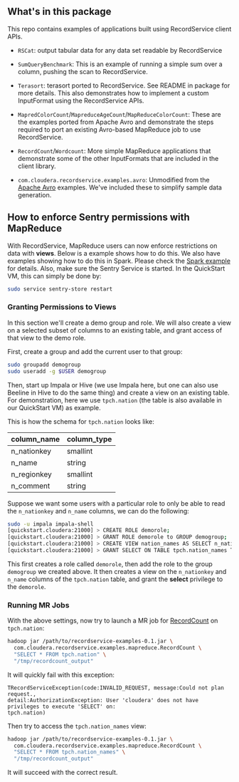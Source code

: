 ## What's in this package

This repo contains examples of applications built using RecordService client APIs.

- `RSCat`: output tabular data for any data set readable by RecordService

- `SumQueryBenchmark`: This is an example of running a simple sum over a column,
  pushing the scan to RecordService.

- `Terasort`: terasort ported to RecordService. See README in package for more
  details. This also demonstrates how to implement a custom InputFormat using
  the RecordService APIs.

- `MapredColorCount`/`MapreduceAgeCount`/`MapReduceColorCount`: These are the examples
  ported from Apache Avro and demonstrate the steps required to port an existing
  Avro-based MapReduce job to use RecordService.

- `RecordCount`/`Wordcount`: More simple MapReduce applications that demonstrate some
  of the other InputFormats that are included in the client library.

- `com.cloudera.recordservice.examples.avro`: Unmodified from the [Apache Avro](https://avro.apache.org/) examples.
  We've included these to simplify sample data generation.

## How to enforce Sentry permissions with MapReduce

With RecordService, MapReduce users can now enforce restrictions on data with **views**. Below is a
example shows how to do this. We also have examples showing how to do this in Spark. Please
check the [Spark example](../examples-spark/README.md#how-to-enforce-sentry-permissions-with-spark) for details.
Also, make sure the Sentry Service is started. In the QuickStart VM, this can simply be done by:

```bash
sudo service sentry-store restart
```

### Granting Permissions to Views

In this section we'll create a demo group and role. We will also create a view on a selected
subset of columns to an existing table, and grant access of that view to the demo role.

First, create a group and add the current user to that group:

```bash
sudo groupadd demogroup
sudo useradd -g $USER demogroup
```

Then, start up Impala or Hive (we use Impala here, but one can also use Beeline in Hive to do the same thing) and 
create a view on an existing table. For demonstration, here we use
`tpch.nation` (the table is also available in our QuickStart VM) as example.

This is how the schema for `tpch.nation` looks like:

| column_name | column_type |
|-------------|-------------|
| n_nationkey | smallint    |
| n_name      | string      |
| n_regionkey | smallint    |
| n_comment   | string      |

Suppose we want some users with a particular role to only be able to read the
 `n_nationkey` and `n_name` columns, we can do the following:

```bash
sudo -u impala impala-shell
[quickstart.cloudera:21000] > CREATE ROLE demorole;
[quickstart.cloudera:21000] > GRANT ROLE demorole to GROUP demogroup;
[quickstart.cloudera:21000] > CREATE VIEW nation_names AS SELECT n_nationkey, n_name FROM tpch.nation;
[quickstart.cloudera:21000] > GRANT SELECT ON TABLE tpch.nation_names TO ROLE demorole;
```

This first creates a role called `demorole`, then add the role
to the group `demogroup` we created above. It then creates a view on the `n_nationkey` and `n_name` columns of
the `tpch.nation` table, and grant the **select** privilege to the `demorole`.

### Running MR Jobs

With the above settings, now try to launch a MR job for [RecordCount](src/main/java/com/cloudera/recordservice/examples/mapreduce/RecordCount.java)
on `tpch.nation`:

```bash
hadoop jar /path/to/recordservice-examples-0.1.jar \
  com.cloudera.recordservice.examples.mapreduce.RecordCount \
  "SELECT * FROM tpch.nation" \
  "/tmp/recordcount_output"
```

It will quickly fail with this exception:

```
TRecordServiceException(code:INVALID_REQUEST, message:Could not plan request.,
detail:AuthorizationException: User 'cloudera' does not have privileges to execute 'SELECT' on:
tpch.nation)
```

Then try to access the `tpch.nation_names` view:
 
```bash
hadoop jar /path/to/recordservice-examples-0.1.jar \
  com.cloudera.recordservice.examples.mapreduce.RecordCount \
  "SELECT * FROM tpch.nation_names" \
  "/tmp/recordcount_output"
```

It will succeed with the correct result.
